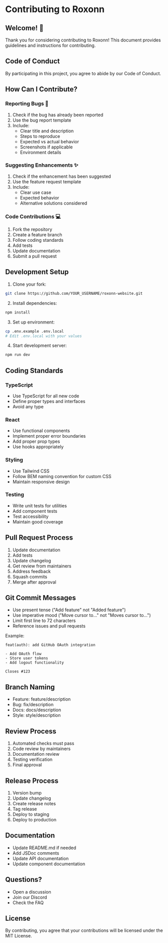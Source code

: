 # Contributing to Roxonn

## Welcome! 👋

Thank you for considering contributing to Roxonn! This document provides guidelines and instructions for contributing.

## Code of Conduct

By participating in this project, you agree to abide by our Code of Conduct.

## How Can I Contribute?

### Reporting Bugs 🐛

1. Check if the bug has already been reported
2. Use the bug report template
3. Include:
   - Clear title and description
   - Steps to reproduce
   - Expected vs actual behavior
   - Screenshots if applicable
   - Environment details

### Suggesting Enhancements ✨

1. Check if the enhancement has been suggested
2. Use the feature request template
3. Include:
   - Clear use case
   - Expected behavior
   - Alternative solutions considered

### Code Contributions 💻

1. Fork the repository
2. Create a feature branch
3. Follow coding standards
4. Add tests
5. Update documentation
6. Submit a pull request

## Development Setup

1. Clone your fork:

```bash
git clone https://github.com/YOUR_USERNAME/roxonn-website.git
```

2. Install dependencies:

```bash
npm install
```

3. Set up environment:

```bash
cp .env.example .env.local
# Edit .env.local with your values
```

4. Start development server:

```bash
npm run dev
```

## Coding Standards

### TypeScript

- Use TypeScript for all new code
- Define proper types and interfaces
- Avoid any type

### React

- Use functional components
- Implement proper error boundaries
- Add proper prop types
- Use hooks appropriately

### Styling

- Use Tailwind CSS
- Follow BEM naming convention for custom CSS
- Maintain responsive design

### Testing

- Write unit tests for utilities
- Add component tests
- Test accessibility
- Maintain good coverage

## Pull Request Process

1. Update documentation
2. Add tests
3. Update changelog
4. Get review from maintainers
5. Address feedback
6. Squash commits
7. Merge after approval

## Git Commit Messages

- Use present tense ("Add feature" not "Added feature")
- Use imperative mood ("Move cursor to..." not "Moves cursor to...")
- Limit first line to 72 characters
- Reference issues and pull requests

Example:

```
feat(auth): add GitHub OAuth integration

- Add OAuth flow
- Store user tokens
- Add logout functionality

Closes #123
```

## Branch Naming

- Feature: feature/description
- Bug: fix/description
- Docs: docs/description
- Style: style/description

## Review Process

1. Automated checks must pass
2. Code review by maintainers
3. Documentation review
4. Testing verification
5. Final approval

## Release Process

1. Version bump
2. Update changelog
3. Create release notes
4. Tag release
5. Deploy to staging
6. Deploy to production

## Documentation

- Update README.md if needed
- Add JSDoc comments
- Update API documentation
- Update component documentation

## Questions?

- Open a discussion
- Join our Discord
- Check the FAQ

## License

By contributing, you agree that your contributions will be licensed under the MIT License.
